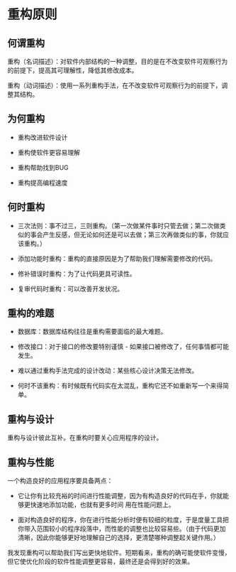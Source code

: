 # 重构原则

## 何谓重构

重构（名词描述）：对软件内部结构的一种调整，目的是在不改变软件可观察行为的前提下，提高其可理解性，降低其修改成本。

重构（动词描述）：使用一系列重构手法，在不改变软件可观察行为的前提下，调整其结构。

## 为何重构

* 重构改进软件设计

* 重构使软件更容易理解

* 重构帮助找到BUG

* 重构提高编程速度

## 何时重构

* 三次法则：事不过三，三则重构。（第一次做某件事时只管去做；第二次做类似的事会产生反感，但无论如何还是可以去做；第三次再做类似的事，你就应该重构。）

* 添加功能时重构：重构的直接原因是为了帮助我们理解需要修改的代码。

* 修补错误时重构：为了让代码更具可读性。

* 复审代码时重构：可以改善开发状况。

## 重构的难题

* 数据库：数据库结构往往是重构需要面临的最大难题。

* 修改接口：对于接口的修改要特别谨慎 - 如果接口被修改了，任何事情都可能发生。

* 难以通过重构手法完成的设计改动：某些核心设计决策无法修改。

* 何时不该重构：有时候既有代码实在太混乱，重构它还不如重新写一个来得简单。

## 重构与设计

重构与设计彼此互补。在重构时要关心应用程序的设计。

## 重构与性能

一个构造良好的应用程序要具备两点：

* 它让你有比较充裕的时间进行性能调整，因为有构造良好的代码在手，你就能够更快速地添加功能，也就有更多时间 用在性能问题上。

* 面对构造良好的程序，你在进行性能分析时便有较细的粒度，于是度量工具把你带入范围较小的程序段落中，而性能的调整也比较容易些。（由于代码更加清晰，因此你能够更好地理解自己的选择，更清楚哪种调整起关键作用。）

我发现重构可以帮助我们写出更快地软件。短期看来，重构的确可能使软件变慢，但它使优化阶段的软件性能调整更容易，最终还是会得到好的效果。






